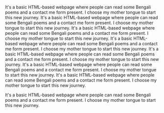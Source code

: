 It's a basic HTML-based webpage where people can read some Bengali poems and a contact me form present. I choose my mother tongue to start this new journey. 
It's a basic HTML-based webpage where people can read some Bengali poems and a contact me form present. I choose my mother tongue to start this new journey.
It's a basic HTML-based webpage where people can read some Bengali poems and a contact me form present. I choose my mother tongue to start this new journey.
It's a basic HTML-based webpage where people can read some Bengali poems and a contact me form present. I choose my mother tongue to start this new journey.
It's a basic HTML-based webpage where people can read some Bengali poems and a contact me form present. I choose my mother tongue to start this new journey.
It's a basic HTML-based webpage where people can read some Bengali poems and a contact me form present. I choose my mother tongue to start this new journey.
It's a basic HTML-based webpage where people can read some Bengali poems and a contact me form present. I choose my mother tongue to start this new journey.

It's a basic HTML-based webpage where people can read some Bengali poems and a contact me form present. I choose my mother tongue to start this new journey.
